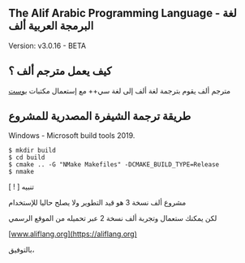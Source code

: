 The Alif Arabic Programming Language - لغة البرمجة العربية ألف
-----------------------------------------------------------

Version: v3.0.16 - BETA

كيف يعمل مترجم ألف ؟
-------

مترجم ألف يقوم بترجمة لغة ألف إلى لغة سي++ مع إستعمال مكتبات 
[بوست](https://boost.org)

طريقة ترجمة الشيفرة المصدرية للمشروع
---------

Windows - Microsoft build tools 2019.
```
$ mkdir build 
$ cd build 
$ cmake .. -G "NMake Makefiles" -DCMAKE_BUILD_TYPE=Release 
$ nmake
```

[ ! ] تنبيه

مشروع ألف نسخة 3 هو قيد التطوير ولا يصلح حاليا للإستخدام

لكن يمكنك ستعمال وتجربة ألف نسخة 2 عبر تحميله من الموقع الرسمي

[www.aliflang.org](https://aliflang.org)

بالتوفيق،
